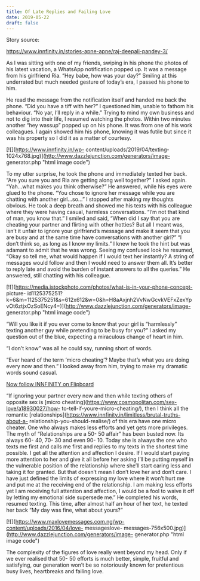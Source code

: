 ```yaml
---
title: Of Late Replies and Failing Love 
date: 2019-05-22 
draft: false 
---
```


Story source:

https://www.innfinity.in/stories-apne-apne/raj-deepali-pandey-3/


As I was sitting with one of my friends, swiping in his phone the photos of
his latest vacation, a WhatsApp notification popped up. It was a message from
his girlfriend Ria. “Hey babe, how was your day?” Smiling at this underrated
but much needed gesture of today’s era, I passed his phone to him.

  
He read the message from the notification itself and handed me back the phone.
“Did you have a tiff with her?” I questioned him, unable to fathom his
behaviour. “No yar, I’ll reply in a while.” Trying to mind my own business and
not to dig into their life, I resumed watching the photos. Within two minutes
another “hey wassup” popped up on his phone. It was from one of his work
colleagues. I again showed him his phone, knowing it was futile but since it
was his property so I did it as a matter of courtesy.

[![](https://www.innfinity.in/wp-
content/uploads/2019/04/texting-1024x768.jpg)](http://www.dazzlejunction.com/generators/image-
generator.php "html image code")

  
To my utter surprise, he took the phone and immediately texted her back. “Are
you sure you and Ria are getting along well together?” I asked again.
“Yah…what makes you think otherwise?” He answered, while his eyes were glued
to the phone. “You chose to ignore her message while you are chatting with
another girl…so…” I stopped after making my thoughts obvious. He took a deep
breath and showed me his texts with his colleague where they were having
casual, harmless conversations. “I’m not that kind of man, you know that.” I
smiled and said, “When did I say that you are cheating your partner and
flirting with other hotties? But all I meant was, isn’t it unfair to ignore
your girlfriend’s message and make it seem that you are busy and at the same
time have conversations with another girl?” “I don’t think so, as long as I
know my limits.” I knew he took the hint but was adamant to admit that he was
wrong. Seeing my confused look he resumed, “Okay so tell me, what would happen
if I would text her instantly? A string of messages would follow and then I
would need to answer them all. It’s better to reply late and avoid the burden
of instant answers to all the queries.” He answered, still chatting with his
colleague.

[![](https://media.istockphoto.com/photos/what-is-in-your-phone-concept-
picture-
id1125375251?k=6&m=1125375251&s=612x612&w=0&h=H8aAxjnh2VvNwGcvkVEFxZexYpvOt6ztjxOzSoENcy4=)](http://www.dazzlejunction.com/generators/image-
generator.php "html image code")

  
“Will you like it if you ever come to know that your girl is “harmlessly”
texting another guy while pretending to be busy for you?” I asked my question
out of the blue, expecting a miraculous change of heart in him.

“I don’t know” was all he could say, running short of words.

“Ever heard of the term ‘micro cheating’? Maybe that’s what you are doing
every now and then.” I looked away from him, trying to make my dramatic words
sound casual.

[Now follow INNFINITY on Flipboard](https://flipboard.com/@INNFINITY)

“If ignoring your partner every now and then while texting others of opposite
sex is [micro cheating](https://www.cosmopolitan.com/sex-love/a18930027/how-
to-tell-if-youre-micro-cheating/), then I think all the romantic
[relationships](https://www.innfinity.in/limitless/brutal-truths-about-a-
relationship-you-should-realise/) of this era have one micro cheater. One who
always makes less efforts and yet gets more privileges. The myth of
“Relationships are a 50- 50 affair” has been busted now. Its always 60- 40,
70- 30 and even 90- 10. Today she is always the one who texts me first and
calls me first and replies to my texts in the shortest time possible. I get
all the attention and affection I desire. If I would start paying more
attention to her and give it all before her asking I’ll be putting myself in
the vulnerable position of the relationship where she’ll start caring less and
taking it for granted. But that doesn’t mean I don’t love her and don’t care.
I have just defined the limits of expressing my love where it won’t hurt me
and put me at the receiving end of the relationship. I am making less efforts
yet I am receiving full attention and affection, I would be a fool to waive it
off by letting my emotional side supersede me.” He completed his words,
resumed texting. This time, after almost half an hour of her text, he texted
her back “My day was fine, what about yours?”

[![](https://www.maxlovemessages.com.ng/wp-content/uploads/2016/04/love-
messageslove-
messages-756x500.jpg)](http://www.dazzlejunction.com/generators/image-
generator.php "html image code")

The complexity of the figures of love really went beyond my head. Only if we
ever realised that 50- 50 efforts is much better, simple, fruitful and
satisfying, our generation won’t be so notoriously known for pretentious busy
lives, heartbreaks and failing love.

